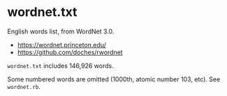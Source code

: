 wordnet.txt
===========

English words list, from WordNet 3.0.

 * https://wordnet.princeton.edu/
 * https://github.com/doches/rwordnet

`wordnet.txt` includes 146,926 words.

Some numbered words are omitted (1000th, atomic number 103, etc). See `wordnet.rb`.
